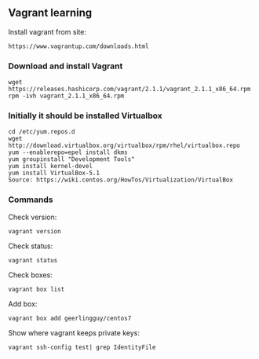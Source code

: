 ## Vagrant learning

Install vagrant from site:
```
https://www.vagrantup.com/downloads.html
```

### Download and install Vagrant
```
wget https://releases.hashicorp.com/vagrant/2.1.1/vagrant_2.1.1_x86_64.rpm
rpm -ivh vagrant_2.1.1_x86_64.rpm
```
### Initially it should be installed Virtualbox
```
cd /etc/yum.repos.d
wget http://download.virtualbox.org/virtualbox/rpm/rhel/virtualbox.repo
yum --enablerepo=epel install dkms
yum groupinstall "Development Tools"
yum install kernel-devel
yum install VirtualBox-5.1
Source: https://wiki.centos.org/HowTos/Virtualization/VirtualBox
```
### Commands
Check version:
```
vagrant version
```
Check status:
```
vagrant status
```
Check boxes:
```
vagrant box list
```
Add box:
```
vagrant box add geerlingguy/centos7
```


Show where vagrant keeps private keys:
```
vagrant ssh-config test| grep IdentityFile
```



